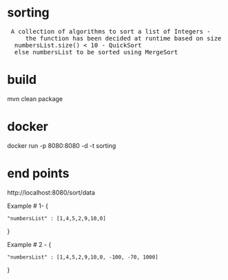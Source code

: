 # sorting
<pre> A collection of algorithms to sort a list of Integers - 
     the function has been decided at runtime based on size of list
  numbersList.size() < 10 - QuickSort
  else numbersList to be sorted using MergeSort
</pre>

# build
mvn clean package

# docker 
docker run -p 8080:8080 -d -t sorting

# end points
http://localhost:8080/sort/data

Example # 1-
{
	
    "numbersList" : [1,4,5,2,9,10,0]
}


Example # 2 -
{
	
    "numbersList" : [1,4,5,2,9,10,0, -100, -70, 1000]
}
